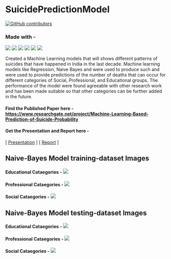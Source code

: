 # SuicidePredictionModel

[![GitHub contributors](https://img.shields.io/github/contributors/abiswas100/Kmeans-Clustering)](https://github.com/abiswas100/Kmeans-Clustering/graphs/contributors)

### Made with - 
<img src="https://img.shields.io/badge/python%20-%2314354C.svg?&style=for-the-badge&logo=python&logoColor=white"/> <img src="https://img.shields.io/badge/pandas%20-%23150458.svg?&style=for-the-badge&logo=pandas&logoColor=white" /> <img src="https://img.shields.io/badge/numpy%20-%23013243.svg?&style=for-the-badge&logo=numpy&logoColor=white" /> <img src="https://img.shields.io/badge/Jupyter%20-%23F37626.svg?&style=for-the-badge&logo=Jupyter&logoColor=white" /> <img src="https://img.shields.io/badge/git%20-%23F05033.svg?&style=for-the-badge&logo=git&logoColor=white"/> <img src="https://img.shields.io/badge/github%20-%23121011.svg?&style=for-the-badge&logo=github&logoColor=white"/>

Created a Machine Learning models that will shows different patterns of suicides that have happened in India in the last decade. Machine learning models like Regression, Naive Bayes and were used to produce such and were used to provide predictions of the number of deaths that can occur for different categories of Social, Professional, and Educational groups. The performance of the model were found agreeable with other research work and has been made suitable so that other categories can be further added in the future.



#### Find the Published Paper here - https://www.researchgate.net/project/Machine-Learning-Based-Prediction-of-Suicide-Probability

#### Get the Presentation and Report here - 
\[ [Presentation](https://github.com/abiswas100/SuicidePredictionModel/blob/master/REPORTS%20AND%20PRESENTATION/SUICIDE%20PREDICTION.pptx) \]
\[ [Report](https://github.com/abiswas100/SuicidePredictionModel/blob/master/REPORTS%20AND%20PRESENTATION/SUICIDE_PREDICTION%20-%20REPORT.pdf) \]


## Naive-Bayes Model training-dataset Images

#### Educational Cataegories - <img src="https://github.com/abiswas100/SuicidePredictionModel/blob/master/project%20imags/Educational%20Cataegories%20(Training).jpg">

#### Professional Cataegories - <img src="https://github.com/abiswas100/SuicidePredictionModel/blob/master/project%20imags/professional%20cateogories%20(Training).jpg">

#### Social Cataegories - <img src="https://github.com/abiswas100/SuicidePredictionModel/blob/master/project%20imags/Social%20Categories%20(Training%20).jpg">

## Naive-Bayes Model testing-dataset Images

#### Educational Cataegories - <img src="https://github.com/abiswas100/SuicidePredictionModel/blob/master/project%20imags/Educational%20Cataegories%20(Testing).jpg">

#### Professional Cataegories - <img src="https://github.com/abiswas100/SuicidePredictionModel/blob/master/project%20imags/professional%20cateogories%20(Testing).jpg">

#### Social Cataegories - <img src="https://github.com/abiswas100/SuicidePredictionModel/blob/master/project%20imags/Social%20Categories%20(Testing%20).jpg">

